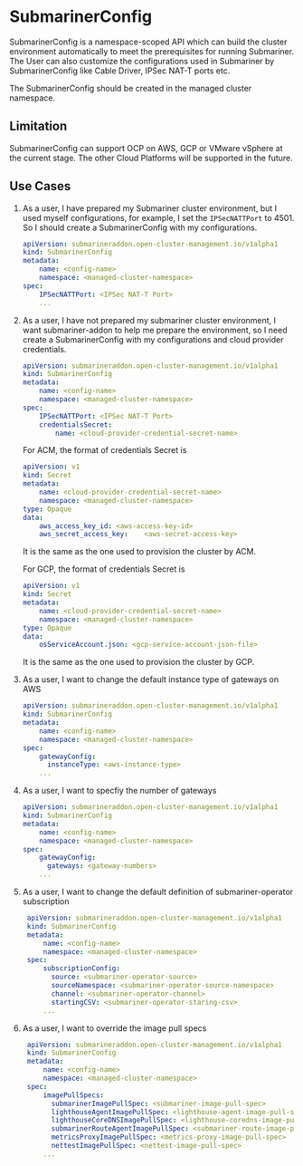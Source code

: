 # SubmarinerConfig

SubmarinerConfig is a namespace-scoped API which can build the cluster environment automatically to meet the prerequisites for running Submariner. The User can also customize the configurations used in Submariner by SubmarinerConfig like Cable Driver, IPSec NAT-T ports etc.

The SubmarinerConfig should be created in the managed cluster namespace.

## Limitation

SubmarinerConfig can support OCP on AWS, GCP or VMware vSphere at the current stage. The other Cloud Platforms will be supported in the future.

## Use Cases

1. As a user, I have prepared my Submariner cluster environment, but I used myself configurations, for example, I set the `IPSecNATTPort` to 4501. So I should create a SubmarinerConfig with my configurations.

    ```yaml
    apiVersion: submarineraddon.open-cluster-management.io/v1alpha1
    kind: SubmarinerConfig
    metadata:
        name: <config-name>
        namespace: <managed-cluster-namespace>
    spec:
        IPSecNATTPort: <IPSec NAT-T Port>
        ...
    ```

2. As a user, I have not prepared my submariner cluster environment, I want submariner-addon to help me prepare the environment, so I need create a SubmarinerConfig with my configurations and cloud provider credentials.

    ```yaml
    apiVersion: submarineraddon.open-cluster-management.io/v1alpha1
    kind: SubmarinerConfig
    metadata:
        name: <config-name>
        namespace: <managed-cluster-namespace>
    spec:
        IPSecNATTPort: <IPSec NAT-T Port>
        credentialsSecret:
            name: <cloud-provider-credential-secret-name>
    ```

    For ACM, the format of credentials Secret is

    ```yaml 
    apiVersion: v1
    kind: Secret
    metadata:
        name: <cloud-provider-credential-secret-name>
        namespace: <managed-cluster-namespace>
    type: Opaque
    data:
        aws_access_key_id: <aws-access-key-id>
        aws_secret_access_key:    <aws-secret-access-key>
    ```

    It is the same as the one used to provision the cluster by ACM.

    For GCP, the format of credentials Secret is

    ```yaml
    apiVersion: v1
    kind: Secret
    metadata:
        name: <cloud-provider-credential-secret-name>
        namespace: <managed-cluster-namespace>
    type: Opaque
    data:
        osServiceAccount.json: <gcp-service-account-json-file>
    ```

    It is the same as the one used to provision the cluster by GCP.

3. As a user, I want to change the default instance type of gateways on AWS

    ```yaml
    apiVersion: submarineraddon.open-cluster-management.io/v1alpha1
    kind: SubmarinerConfig
    metadata:
        name: <config-name>
        namespace: <managed-cluster-namespace>
    spec:
        gatewayConfig:
          instanceType: <aws-instance-type>
        ...
    ```

4. As a user, I want to specfiy the number of gateways

    ```yaml
    apiVersion: submarineraddon.open-cluster-management.io/v1alpha1
    kind: SubmarinerConfig
    metadata:
        name: <config-name>
        namespace: <managed-cluster-namespace>
    spec:
        gatewayConfig:
          gateways: <gateway-numbers>
        ...
    ```

5. As a user, I want to change the default definition of submariner-operator subscription

   ```yaml
    apiVersion: submarineraddon.open-cluster-management.io/v1alpha1
    kind: SubmarinerConfig
    metadata:
        name: <config-name>
        namespace: <managed-cluster-namespace>
    spec:
        subscriptionConfig:
          source: <submariner-operator-source>
          sourceNamespace: <submariner-operator-source-namespace>
          channel: <submariner-operator-channel>
          startingCSV: <submariner-operator-staring-csv>
        ...
    ```

6. As a user, I want to override the image pull specs

   ```yaml
    apiVersion: submarineraddon.open-cluster-management.io/v1alpha1
    kind: SubmarinerConfig
    metadata:
        name: <config-name>
        namespace: <managed-cluster-namespace>
    spec:
        imagePullSpecs:
          submarinerImagePullSpec: <submariner-image-pull-spec>
          lighthouseAgentImagePullSpec: <lighthouse-agent-image-pull-spec>
          lighthouseCoreDNSImagePullSpec: <lighthouse-coredns-image-pull-spec>
          submarinerRouteAgentImagePullSpec: <submariner-route-image-pull-spec>
          metricsProxyImagePullSpec: <metrics-proxy-image-pull-spec>
          nettestImagePullSpec: <nettest-image-pull-spec>
        ...
    ```
